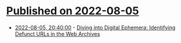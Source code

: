 # [Published on 2022-08-05](index.md)

* [2022-08-05, 20:40:00](https://it.slashdot.org/story/22/08/05/1742254/diving-into-digital-ephemera-identifying-defunct-urls-in-the-web-archives?utm_source=rss1.0mainlinkanon&utm_medium=feed) - [Diving into Digital Ephemera: Identifying Defunct URLs in the Web Archives](https://it.slashdot.org/story/22/08/05/1742254/diving-into-digital-ephemera-identifying-defunct-urls-in-the-web-archives?utm_source=rss1.0mainlinkanon&utm_medium=feed)
